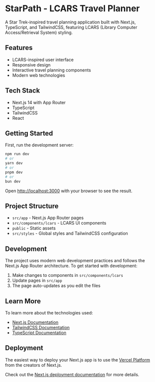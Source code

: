 # StarPath - LCARS Travel Planner

A Star Trek-inspired travel planning application built with Next.js, TypeScript, and TailwindCSS, featuring LCARS (Library Computer Access/Retrieval System) styling.

## Features

- LCARS-inspired user interface
- Responsive design
- Interactive travel planning components
- Modern web technologies

## Tech Stack

- Next.js 14 with App Router
- TypeScript
- TailwindCSS
- React

## Getting Started

First, run the development server:

```bash
npm run dev
# or
yarn dev
# or
pnpm dev
# or
bun dev
```

Open [http://localhost:3000](http://localhost:3000) with your browser to see the result.

## Project Structure

- `src/app` - Next.js App Router pages
- `src/components/lcars` - LCARS UI components
- `public` - Static assets
- `src/styles` - Global styles and TailwindCSS configuration

## Development

The project uses modern web development practices and follows the Next.js App Router architecture. To get started with development:

1. Make changes to components in `src/components/lcars`
2. Update pages in `src/app`
3. The page auto-updates as you edit the files

## Learn More

To learn more about the technologies used:

- [Next.js Documentation](https://nextjs.org/docs)
- [TailwindCSS Documentation](https://tailwindcss.com/docs)
- [TypeScript Documentation](https://www.typescriptlang.org/docs)

## Deployment

The easiest way to deploy your Next.js app is to use the [Vercel Platform](https://vercel.com/new) from the creators of Next.js.

Check out the [Next.js deployment documentation](https://nextjs.org/docs/app/building-your-application/deploying) for more details.
